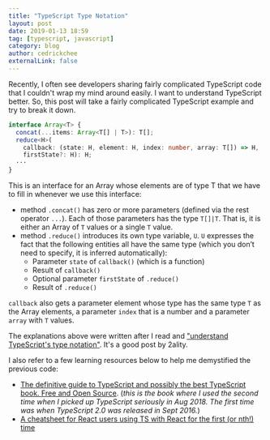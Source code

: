 ```yaml
---
title: "TypeScript Type Notation"
layout: post
date: 2019-01-13 18:59
tag: [typescript, javascript]
category: blog
author: cedrickchee
externalLink: false
---
```


Recently, I often see developers sharing fairly complicated TypeScript code that I couldn't wrap my mind around easily.
I want to understand TypeScript better. So, this post will take a fairly complicated TypeScript example and try to break it down.

```typescript
interface Array<T> {
  concat(...items: Array<T[] | T>): T[];
  reduce<H>(
    callback: (state: H, element: H, index: number, array: T[]) => H,
    firstState?: H): H;
  ···
}
```

This is an interface for an Array whose elements are of type T that we have to fill in whenever we use this interface:
- method `.concat()` has zero or more parameters (defined via the rest operator `...`). Each of those parameters has the type `T[]|T`. That is, it is either an Array of `T` values or a single `T` value.
- method `.reduce()` introduces its own type variable, `U`. `U` expresses the fact that the following entities all have the same type (which you don’t need to specify, it is inferred automatically):
  - Parameter `state` of `callback()` (which is a function)
  - Result of `callback()`
  - Optional parameter `firstState` of `.reduce()`
  - Result of `.reduce()`

`callback` also gets a parameter element whose type has the same type `T` as the Array elements, a parameter `index` that is a number and a parameter `array` with `T` values.

The explanations above were written after I read and ["understand TypeScript's type notation"](https://2ality.com/2018/04/type-notation-typescript.html). It's a good post by 2ality.

I also refer to a few learning resources below to help me demystified the previous code:

- [The definitive guide to TypeScript and possibly the best TypeScript book. Free and Open Source](https://github.com/basarat/typescript-book). (_this is the book where I used the second time when I picked up TypeScript seriously in Aug 2018. The first time was when TypeScript 2.0 was released in Sept 2016._)
- [A cheatsheet for React users using TS with React for the first (or nth!) time](https://github.com/sw-yx/react-typescript-cheatsheet)
